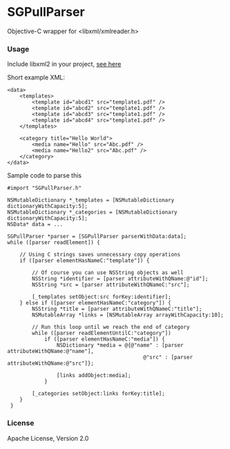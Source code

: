 SGPullParser
============

Objective-C wrapper for &lt;libxml/xmlreader.h>

### Usage
Include libxml2 in your project, [see here](http://cmar.me/2011/04/20/adding-libxml2-to-an-xcode-4-project/)

Short example XML:

	<data>
		<templates>
	    	<template id="abcd1" src="template1.pdf" />
	    	<template id="abcd2" src="template1.pdf" />
	    	<template id="abcd3" src="template1.pdf" />
	    	<template id="abcd4" src="template1.pdf" />
    	</templates>
    	
    	<category title="Hello World">
            <media name="Hello" src="Abc.pdf" />
            <media name="Hello2" src="Abc.pdf" />
        </category>
    </data>

Sample code to parse this

	#import "SGPullParser.h"
	
	NSMutableDictionary *_templates = [NSMutableDictionary dictionaryWithCapacity:5];
	NSMutableDictionary *_categories = [NSMutableDictionary dictionaryWithCapacity:5];
	NSData* data = ...
	
	SGPullParser *parser = [SGPullParser parserWithData:data];
    while ([parser readElement]) {
    
    	// Using C strings saves unnecessary copy operations
    	if ([parser elementHasNameC:"template"]) {
    	
    		// Of course you can use NSString objects as well
            NSString *identifier = [parser attributeWithQName:@"id"];
            NSString *src = [parser attributeWithQNameC:"src"];
            
            [_templates setObject:src forKey:identifier];
        } else if ([parser elementHasNameC:"category"]) {
            NSString *title = [parser attributeWithQNameC:"title"];
            NSMutableArray *links = [NSMutableArray arrayWithCapacity:10];
            
            // Run this loop until we reach the end of category 
            while ([parser readElementUntilC:"category"])
                if ([parser elementHasNameC:"media"]) {
                    NSDictionary *media = @{@"name" : [parser attributeWithQName:@"name"],
                    							@"src" : [parser attributeWithQName:@"src"]};
                    
                    [links addObject:media];
                }
            
            [_categories setObject:links forKey:title];
        }
     }




### License
Apache License, Version 2.0